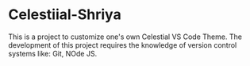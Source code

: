 # Celestiial-Shriya
This is a project to customize one's own Celestial VS Code Theme.
The development of this project requires the knowledge of version control systems like: Git, NOde JS.

